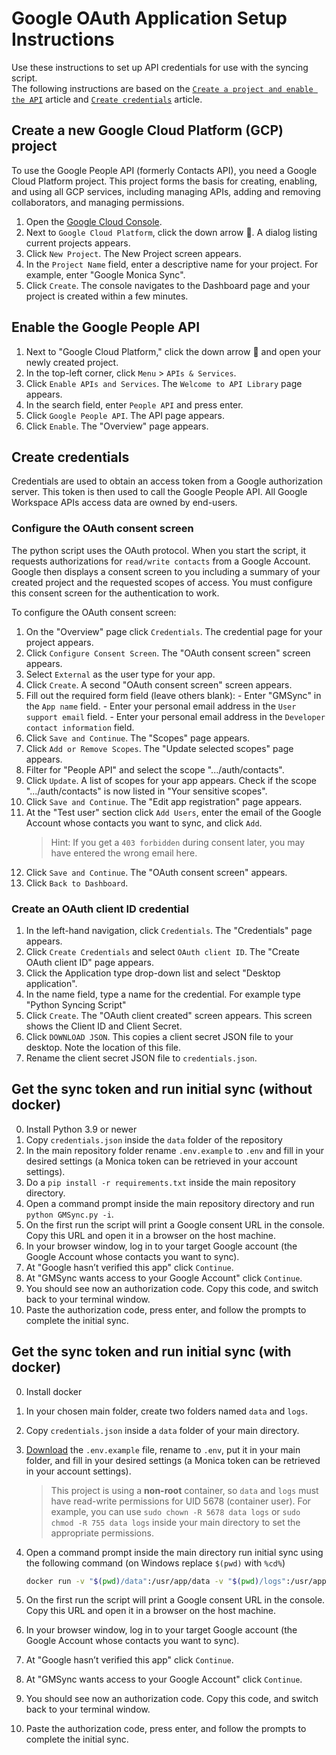 [comment]: <> "LTeX: language=en-US"

# Google OAuth Application Setup Instructions

Use these instructions to set up API credentials for use with the syncing script.  
The following instructions are based on the [`Create a project and enable the API`](https://developers.google.com/workspace/guides/create-project) article and [`Create credentials`](https://developers.google.com/workspace/guides/create-credentials) article.

## Create a new Google Cloud Platform (GCP) project

To use the Google People API (formerly Contacts API), you need a Google Cloud Platform project. This project forms the basis for creating, enabling, and using all GCP services, including managing APIs, adding and removing collaborators, and managing permissions.

1. Open the [Google Cloud Console](https://console.cloud.google.com/).
2. Next to `Google Cloud Platform`, click the down arrow 🔽. A dialog listing current projects appears.
3. Click `New Project`. The New Project screen appears.
4. In the `Project Name` field, enter a descriptive name for your project. For example, enter "Google Monica Sync".
5. Click `Create`. The console navigates to the Dashboard page and your project is created within a few minutes.

## Enable the Google People API

1. Next to "Google Cloud Platform," click the down arrow 🔽 and open your newly created project.
2. In the top-left corner, click `Menu` > `APIs & Services`.
3. Click `Enable APIs and Services`. The `Welcome to API Library` page appears.
4. In the search field, enter `People API` and press enter.
5. Click `Google People API`. The API page appears.
6. Click `Enable`. The "Overview" page appears.

## Create credentials

Credentials are used to obtain an access token from a Google authorization server. This token is then used to call the Google People API. All Google Workspace APIs access data are owned by end-users.

### Configure the OAuth consent screen

The python script uses the OAuth protocol. When you start the script, it requests authorizations for `read/write contacts` from a Google Account. Google then displays a consent screen to you including a summary of your created project and the requested scopes of access. You must configure this consent screen for the authentication to work.

To configure the OAuth consent screen:

1. On the "Overview" page click `Credentials`. The credential page for your project appears.
2. Click `Configure Consent Screen`. The "OAuth consent screen" screen appears.
3. Select `External` as the user type for your app.
4. Click `Create`. A second "OAuth consent screen" screen appears.
5. Fill out the required form field (leave others blank):
        - Enter "GMSync" in the `App name` field.
        - Enter your personal email address in the `User support email` field.
        - Enter your personal email address in the `Developer contact information` field.
6. Click `Save and Continue`. The "Scopes" page appears.
7. Click `Add or Remove Scopes`. The "Update selected scopes" page appears.
8. Filter for "People API" and select the scope ".../auth/contacts".
9. Click `Update`. A list of scopes for your app appears. Check if the scope ".../auth/contacts" is now listed in "Your sensitive scopes".
10. Click `Save and Continue`. The "Edit app registration" page appears.
11. At the "Test user" section click `Add Users`, enter the email of the Google Account whose contacts you want to sync, and click `Add`.
    > Hint: If you get a `403 forbidden` during consent later, you may have entered the wrong email here.
12. Click `Save and Continue`. The "OAuth consent screen" appears.
13. Click `Back to Dashboard`.

### Create an OAuth client ID credential

1. In the left-hand navigation, click `Credentials`. The "Credentials" page appears.
2. Click `Create Credentials` and select `OAuth client ID`. The "Create OAuth client ID" page appears.
3. Click the Application type drop-down list and select "Desktop application".
4. In the name field, type a name for the credential. For example type "Python Syncing Script"
5. Click `Create`. The "OAuth client created" screen appears. This screen shows the Client ID and Client Secret.
6. Click `DOWNLOAD JSON`. This copies a client secret JSON file to your desktop. Note the location of this file.
7. Rename the client secret JSON file to `credentials.json`.

## Get the sync token and run initial sync (**without** docker)

0. Install Python 3.9 or newer
1. Copy `credentials.json` inside the `data` folder of the repository
2. In the main repository folder rename `.env.example` to `.env` and fill in your desired settings (a Monica token can be retrieved in your account settings).
3. Do a `pip install -r requirements.txt` inside the main repository directory.
4. Open a command prompt inside the main repository directory and run `python GMSync.py -i`.
5. On the first run the script will print a Google consent URL in the console. Copy this URL and open it in a browser on the host machine.
6. In your browser window, log in to your target Google account (the Google Account whose contacts you want to sync).
7. At "Google hasn’t verified this app" click `Continue`.
8. At "GMSync wants access to your Google Account" click `Continue`.
9. You should see now an authorization code. Copy this code, and switch back to your terminal window.
10. Paste the authorization code, press enter, and follow the prompts to complete the initial sync.

## Get the sync token and run initial sync (**with** docker)

0. Install docker
1. In your chosen main folder, create two folders named `data` and `logs`.
2. Copy `credentials.json` inside a `data` folder of your main directory.
3. [Download](https://github.com/antonplagemann/GoogleMonicaSync/blob/main/.env.example) the `.env.example` file, rename to `.env`, put it in your main folder, and fill in your desired settings (a Monica token can be retrieved in your account settings).
    > This project is using a **non-root** container, so `data` and `logs` must have read-write permissions for UID 5678 (container user).
    > For example, you can use `sudo chown -R 5678 data logs` or `sudo chmod -R 755 data logs` inside your main directory to set the appropriate permissions.
4. Open a command prompt inside the main directory run initial sync using the following command (on Windows replace `$(pwd)` with `%cd%`)

    ```bash
    docker run -v "$(pwd)/data":/usr/app/data -v "$(pwd)/logs":/usr/app/logs --env-file .env -it antonplagemann/google-monica-sync sh -c "python -u GMSync.py -i"
    ```

5. On the first run the script will print a Google consent URL in the console. Copy this URL and open it in a browser on the host machine.
6. In your browser window, log in to your target Google account (the Google Account whose contacts you want to sync).
7. At "Google hasn’t verified this app" click `Continue`.
8. At "GMSync wants access to your Google Account" click `Continue`.
9. You should see now an authorization code. Copy this code, and switch back to your terminal window.
10. Paste the authorization code, press enter, and follow the prompts to complete the initial sync.

